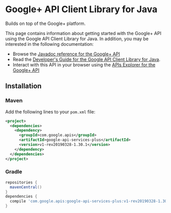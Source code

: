 # Google+ API Client Library for Java

Builds on top of the Google+ platform.

This page contains information about getting started with the Google+ API
using the Google API Client Library for Java. In addition, you may be interested
in the following documentation:

* Browse the [Javadoc reference for the Google+ API][javadoc]
* Read the [Developer's Guide for the Google API Client Library for Java][google-api-client].
* Interact with this API in your browser using the [APIs Explorer for the Google+ API][api-explorer]

## Installation

### Maven

Add the following lines to your `pom.xml` file:

```xml
<project>
  <dependencies>
    <dependency>
      <groupId>com.google.apis</groupId>
      <artifactId>google-api-services-plus</artifactId>
      <version>v1-rev20190328-1.30.1</version>
    </dependency>
  </dependencies>
</project>
```

### Gradle

```gradle
repositories {
  mavenCentral()
}
dependencies {
  compile 'com.google.apis:google-api-services-plus:v1-rev20190328-1.30.1'
}
```

[javadoc]: https://googleapis.dev/java/google-api-services-plus/latest/index.html
[google-api-client]: https://github.com/googleapis/google-api-java-client/
[api-explorer]: https://developers.google.com/apis-explorer/#p/abusiveexperiencereport/v1/
